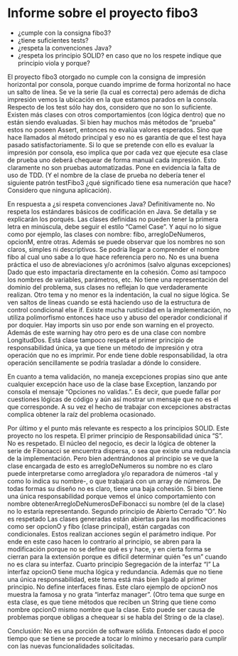 Informe sobre el proyecto fibo3
===============================

* ¿cumple con la consigna fibo3?
* ¿tiene suficientes tests?
* ¿respeta la convenciones Java?
* ¿respeta los principio SOLID? en caso que no los respete indique que principio viola y porque?

El proyecto fibo3 otorgado no cumple con la consigna de impresión horizontal por consola, porque cuando imprime de forma horizontal no hace un salto de línea. Se ve la serie (la cual es correcta) pero además de dicha impresión vemos la ubicación en la que estamos parados en la consola. 
Respecto de los test sólo hay dos, considero que no son lo suficiente. Existen más clases con otros comportamientos (con lógica dentro) que no están siendo evaluadas. Si bien hay muchos más métodos de “prueba” estos no poseen Assert, entonces no evalúa valores esperados. Sino que hace llamados al método principal y eso no es garantía de que el test haya pasado satisfactoriamente. Si lo que se pretende con ello es evaluar la impresión por consola, eso implica que por cada vez que ejecute esa clase de prueba uno deberá chequear de forma manual cada impresión. Esto claramente no son pruebas  automatizadas. Pone en evidencia la falta de uso de TDD. (Y el nombre de la clase de prueba no debería tener el siguiente patrón testFibo3 ¿qué significado tiene esa numeración que hace? Considero que ninguna aplicación).

En respuesta a ¿si respeta convenciones Java? Definitivamente no. No respeta los estándares básicos de codificación en Java. Se detalla y se explicarán los porqués.
Las clases definidas no pueden tener la primera letra en minúscula, debe seguir el estilo “Camel Case”. Y aquí no lo sigue como por ejemplo, las clases con nombre: fibo, arregloDeNumeros, opcionM, entre otras. Además se puede observar que los nombres no son claros, simples ni descriptivos. Se podría llegar a comprender el nombre fibo al cual uno sabe a lo que hace referencia pero no. No es una buena práctica el uso de abreviaciones y/o acrónimos (salvo algunas excepciones) Dado que esto impactaría directamente en la cohesión. Como así tampoco los nombres de variables, parámetros, etc. No tiene una representación del dominio del problema, sus clases no reflejan lo que verdaderamente realizan. 
Otro tema y no menor es la indentación, la cual no sigue lógica. Se ven saltos de líneas cuando se está haciendo uso de la estructura de control condicional else if. Existe mucha rusticidad en la implementación, no utiliza polimorfismo entonces hace uso y abuso del operador condicional if por doquier.
Hay imports sin uso por ende son warning en el proyecto. Además de este warning hay otro pero es de una clase con nombre LongitudDos. Está clase tampoco respeta el primer principio de responsabilidad única, ya que tiene un método de impresión y otra operación que no es imprimir. Por ende tiene doble responsabilidad, la otra operación sencillamente se podría trasladar a dónde lo considere. 

En cuanto a tema validación, no maneja excepciones propias sino que ante cualquier excepción hace uso de la clase base Exception, lanzando por consola el mensaje “Opciones no validas.”. Es decir, que puede fallar por cuestiones lógicas de código y aún así mostrar un mensaje que no es el que corresponde. A su vez el hecho de trabajar con excepciones abstractas complica obtener la raíz del problema ocasionado.

Por último y el punto más relevante es respecto a los principios SOLID. Este proyecto no los respeta. 
El primer principio de Responsabilidad única “S”. No es respetado.
El núcleo del negocio, es decir la lógica de obtener la serie de Fibonacci se encuentra dispersa, o sea que existe una redundancia de la implementación. Pero bien adentrándonos al principio se ve que la clase encargada de esto es arregloDeNumeros su nombre no es claro puede interpretarse como arregladora y/o reparadora de números -tal y como lo indica su nombre-, o que trabajará con un array de números. De todas formas su diseño no es claro, tiene una baja cohesión. Si bien tiene una única responsabilidad porque vemos el único comportamiento con nombre obtenerArregloDeNumerosDeFibonacci su nombre (el de la clase) no lo estaría representando. 
Segundo principio de Abierto Cerrado “O”. No es respetado
Las clases generadas están abiertas para las modificaciones como ser opcionO y fibo (clase principal), están cargadas con condicionales. Estos realizan acciones según el parámetro indique. Por ende en este caso hacen lo contrario al principio, se abren para la modificación porque no se define qué es y hace, y en cierta forma se cierran para la extensión porque es difícil determinar quién “es un” cuando no es clara su interfaz.
Cuarto principio Segregación de la interfaz “I” 
La interfaz opcionO tiene mucha lógica y redundancia. Además que no tiene una única responsabilidad, este tema está más bien ligado al primer principio. No define interfaces finas. Este claro ejemplo de opcionO nos muestra la famosa y no grata “interfaz manager”.
(Otro tema que surge en esta clase, es que tiene métodos que reciben un String que tiene como nombre opcionO mismo nombre que la clase. Esto puede ser causa de problemas porque obligas a chequear si se habla del String o de la clase).

Conclusión: No es una porción de software sólida. Entonces dado el poco tiempo que se tiene se procede a tocar lo mínimo y necesario para cumplir con las nuevas funcionalidades solicitadas.

